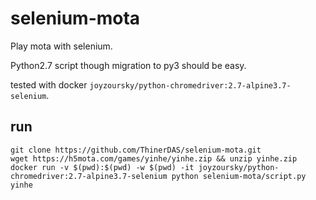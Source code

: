 # selenium-mota

Play mota with selenium.

Python2.7 script though migration to py3 should be easy.

tested with docker `joyzoursky/python-chromedriver:2.7-alpine3.7-selenium`.

## run

```
git clone https://github.com/ThinerDAS/selenium-mota.git
wget https://h5mota.com/games/yinhe/yinhe.zip && unzip yinhe.zip
docker run -v $(pwd):$(pwd) -w $(pwd) -it joyzoursky/python-chromedriver:2.7-alpine3.7-selenium python selenium-mota/script.py yinhe
```
